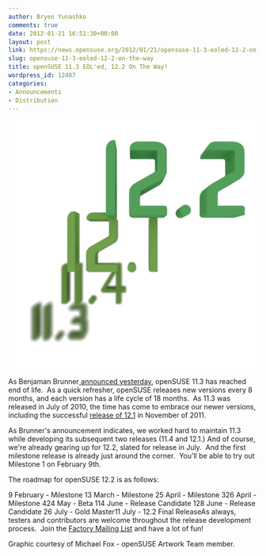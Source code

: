 ```yaml
---
author: Bryen Yunashko
comments: true
date: 2012-01-21 16:51:30+00:00
layout: post
link: https://news.opensuse.org/2012/01/21/opensuse-11-3-eoled-12-2-on-the-way/
slug: opensuse-11-3-eoled-12-2-on-the-way
title: openSUSE 11.3 EOL'ed, 12.2 On The Way!
wordpress_id: 12487
categories:
- Announcements
- Distribution
---
```


![SUSE Progression Cycles](/wp-content/uploads/2012/01/suse_progression_cycles.png)



As Benjaman Brunner[ announced yesterday](http://lists.opensuse.org/opensuse-announce/2012-01/msg00001.html), openSUSE 11.3 has reached end of life.  As a quick refresher, openSUSE releases new versions every 8 months, and each version has a life cycle of 18 months.  As 11.3 was released in July of 2010, the time has come to embrace our newer versions, including the successful [release of 12.1](http://software.opensuse.org) in November of 2011.

As Brunner's announcement indicates, we worked hard to maintain 11.3 while developing its subsequent two releases (11.4 and 12.1.) And of course, we're already gearing up for 12.2, slated for release in July.  And the first milestone release is already just around the corner.  You'll be able to try out Milestone 1 on February 9th.

The roadmap for openSUSE 12.2 is as follows:

9 February - Milestone 13 March - Milestone 25 April - Milestone 326 April - Milestone 424 May - Beta 114 June - Release Candidate 128 June - Release Candidate 26 July - Gold Master11 July - 12.2 Final ReleaseAs always, testers and contributors are welcome throughout the release development process.  Join the [Factory Mailing List](mailto:opensuse-factory+subscribe@opensuse.org) and have a lot of fun!

Graphic courtesy of Michael Fox - openSUSE Artwork Team member.
